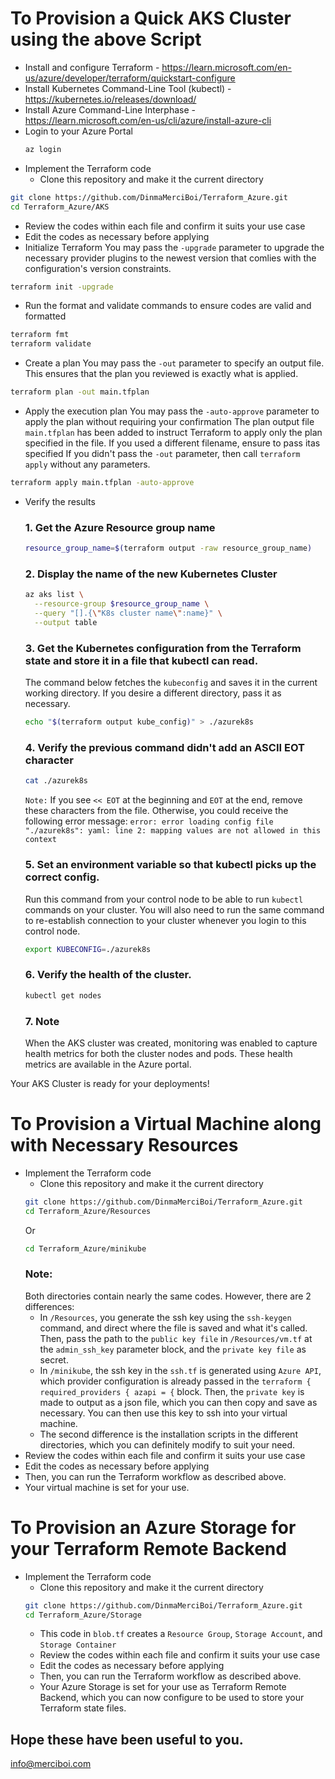 # To Provision a Quick AKS Cluster using the above Script
* Install and configure Terraform - https://learn.microsoft.com/en-us/azure/developer/terraform/quickstart-configure
* Install Kubernetes Command-Line Tool (kubectl) - https://kubernetes.io/releases/download/
* Install Azure Command-Line Interphase - https://learn.microsoft.com/en-us/cli/azure/install-azure-cli
* Login to your Azure Portal
  ```bash
  az login
  ```
* Implement the Terraform code
  * Clone this repository and make it the current directory
```bash
git clone https://github.com/DinmaMerciBoi/Terraform_Azure.git
cd Terraform_Azure/AKS
```
  * Review the codes within each file and confirm it suits your use case
  * Edit the codes as necessary before applying
* Initialize Terraform
  You may pass the `-upgrade` parameter to upgrade the necessary provider plugins to the newest version that comlies with the configuration's version constraints.
```bash
terraform init -upgrade
```
* Run the format and validate commands to ensure codes are valid and formatted
```bash
terraform fmt
terraform validate
```
* Create a plan
  You may pass the `-out` parameter to specify an output file. This ensures that the plan you reviewed is exactly what is applied.
```bash
terraform plan -out main.tfplan
```
* Apply the execution plan
  You may pass the `-auto-approve` parameter to apply the plan without requiring your confirmation
  The plan output file `main.tfplan` has been added to instruct Terraform to apply only the plan specified in the file. If you used a different filename, ensure to pass itas specified
  If you didn't pass the `-out` parameter, then call `terraform apply` without any parameters.
```bash
terraform apply main.tfplan -auto-approve
```
* Verify the results
  ### 1. Get the Azure Resource group name
  ```bash
  resource_group_name=$(terraform output -raw resource_group_name)
  ```
  ### 2. Display the name of the new Kubernetes Cluster
  ```bash
  az aks list \
    --resource-group $resource_group_name \
    --query "[].{\"K8s cluster name\":name}" \
    --output table
  ```
  ### 3. Get the Kubernetes configuration from the Terraform state and store it in a file that kubectl can read.
  The command below fetches the `kubeconfig` and saves it in the current working directory.
  If you desire a different directory, pass it as necessary.
  ```bash
  echo "$(terraform output kube_config)" > ./azurek8s
  ```
  ### 4. Verify the previous command didn't add an ASCII EOT character
  ```bash
  cat ./azurek8s
  ```
  `Note:` If you see `<< EOT` at the beginning and `EOT` at the end, remove these characters from the file. Otherwise, you could receive the following error message: `error: error loading config file "./azurek8s": yaml: line 2: mapping values are not allowed in this context`
  ### 5. Set an environment variable so that kubectl picks up the correct config.
  Run this command from your control node to be able to run `kubectl` commands on your cluster.
  You will also need to run the same command to re-establish connection to your cluster whenever you login to this control node.
  ```bash
  export KUBECONFIG=./azurek8s
  ```
  ### 6. Verify the health of the cluster.
  ```bash
  kubectl get nodes
  ```
  ### 7. Note
  When the AKS cluster was created, monitoring was enabled to capture health metrics for both the cluster nodes and pods. These health metrics are available in the Azure portal.

Your AKS Cluster is ready for your deployments!

# To Provision a Virtual Machine along with Necessary Resources
* Implement the Terraform code
  * Clone this repository and make it the current directory
  ```bash
  git clone https://github.com/DinmaMerciBoi/Terraform_Azure.git
  cd Terraform_Azure/Resources
  ```
  Or
  ```bash
  cd Terraform_Azure/minikube
  ```
  ### Note:
  Both directories contain nearly the same codes. However, there are 2 differences:
  * In `/Resources`, you generate the ssh key using the `ssh-keygen` command, and direct where the file is saved and what it's called. Then, pass the path to the `public key file` in `/Resources/vm.tf` at the `admin_ssh_key` parameter block, and the `private key file` as secret.
  * In `/minikube`, the ssh key in the `ssh.tf` is generated using `Azure API`, which provider configuration is already passed in the `terraform { required_providers { azapi = {` block. Then, the `private key` is made to output as a json file, which you can then copy and save as necessary. You can then use this key to ssh into your virtual machine.
  * The second difference is the installation scripts in the different directories, which you can definitely modify to suit your need. 
* Review the codes within each file and confirm it suits your use case
* Edit the codes as necessary before applying
* Then, you can run the Terraform workflow as described above.
* Your virtual machine is set for your use.

# To Provision an Azure Storage for your Terraform Remote Backend
* Implement the Terraform code
  * Clone this repository and make it the current directory
  ```bash
  git clone https://github.com/DinmaMerciBoi/Terraform_Azure.git
  cd Terraform_Azure/Storage
  ```
  * This code in `blob.tf` creates a `Resource Group`, `Storage Account`, and `Storage Container`
  * Review the codes within each file and confirm it suits your use case
  * Edit the codes as necessary before applying
  * Then, you can run the Terraform workflow as described above.
  * Your Azure Storage is set for your use as Terraform Remote Backend, which you can now configure to be used to store your Terraform state files.

## Hope these have been useful to you.

info@merciboi.com
